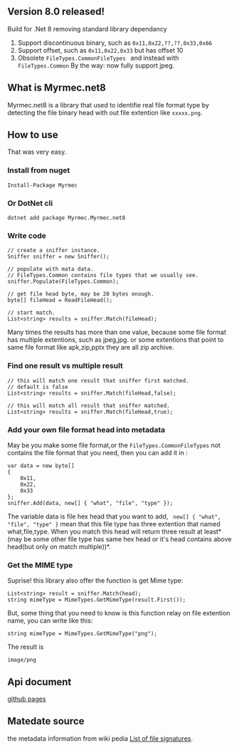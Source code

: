 ## Version 8.0 released!

Build for .Net 8 removing standard library dependancy
1. Support discontinuous binary, such as `0x11,0x22,??,??,0x33,0x66`
2. Support offset, such as `0x11,0x22,0x33` but has offset 10
3. Obsolete `FileTypes.CommonFileTypes ` and instead with `FileTypes.Common`
By the way: now fully support jpeg.


## What is Myrmec.net8 ##
Myrmec.net8 is a library that used to identifie real file format type by detecting the file binary head with out file extention like `xxxxx.png`.

## How to use ##

That was very easy.

### Install from nuget ###

	Install-Package Myrmec
### Or DotNet cli ###
	
	dotnet add package Myrmec.Myrmec.net8

### Write code ###

    // create a sniffer instance.
    Sniffer sniffer = new Sniffer();

    // populate with mata data.
    // FileTypes.Common contains file types that we usually see.
    sniffer.Populate(FileTypes.Common);
	
    // get file head byte, may be 20 bytes enough.
    byte[] fileHead = ReadFileHead();

	// start match.
    List<string> results = sniffer.Match(fileHead);

Many times the results has more than one value, because some file format has multiple extentions, such as jpeg,jpg. or some extentions that point to same file format like apk,zip,pptx they are all zip archive.

### Find one result vs multiple result ###

	// this will match one result that sniffer first matched.
	// default is false
    List<string> results = sniffer.Match(fileHead,false);

	// this will match all result that sniffer matched.
    List<string> results = sniffer.Match(fileHead,true);

### Add your own file format head into metadata ###

May be you make some file format,or the `FileTypes.CommonFileTypes` not contains the file format that you need, then you can add it in :

    var data = new byte[]
    {
        0x11,
        0x22,
        0x33
    };
    sniffer.Add(data, new[] { "what", "file", "type" });

The variable data is file hex head that you want to add, ` new[] { "what", "file", "type" }` mean that this file type has three extention that named what,file,type. When you match this head will return three result at least*(may be some other file type has same hex head or it's head contains above head(but only on match multiple))*.

### Get the MIME type ###

Suprise! this library also offer the function is get Mime type:

	List<string> result = sniffer.Match(head);
	string mimeType = MimeTypes.GetMimeType(result.First());

But, some thing that you need to know is this function relay on file extention name, you can write like this:

	string mimeType = MimeTypes.GetMimeType("png");

The result is 

	image/png

## Api document ##

[github pages](https://rocketrobin.github.io/myrmec-website/api/index.html)

## Matedate source ##

the metadata information from wiki pedia [List of file signatures](https://en.wikipedia.org/wiki/List_of_file_signatures).

